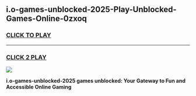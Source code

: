 
## i.o-games-unblocked-2025-Play-Unblocked-Games-Online-0zxoq
<h3>
<a href="https://premium76.site?title=i.o-games-unblocked-2025&ref=25A">CLICK TO PLAY</a></h3>
<hr>

<h3>
<a href="https://premium76.site?title=i.o-games-unblocked-2025&ref=25A">CLICK 2 PLAY</a>
  
</h3>

<a href="https://premium76.site?title=i.o-games-unblocked-2025&ref=25A"><img src="https://clearcache.store/games.png"></a>


**i.o-games-unblocked-2025 games unblocked: Your Gateway to Fun and Accessible Online Gaming**
